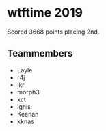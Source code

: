 # wtftime 2019

Scored 3668 points placing 2nd.

## Teammembers
* Layle
* r4j
* jkr
* morph3
* xct
* ignis
* Keenan
* kknas